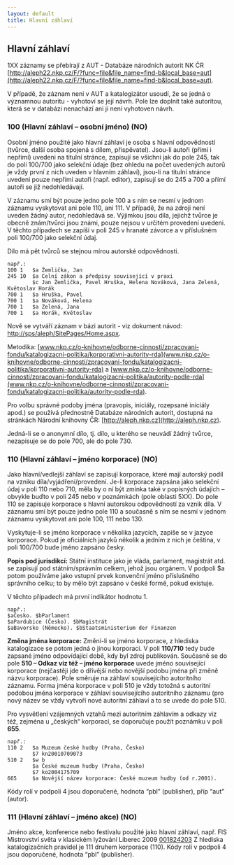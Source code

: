 ```yaml
---
layout: default
title: Hlavní záhlaví
---
```

## Hlavní záhlaví

1XX záznamy se přebírají  z AUT - Databáze národních autorit NK ČR [http://aleph22.nkp.cz/F/?func=file&file_name=find-b&local_base=aut](http://aleph22.nkp.cz/F/?func=file&file_name=find-b&local_base=aut).

V případě, že záznam není v AUT a katalogizátor usoudí, že se jedná o významnou autoritu - vyhotoví se její návrh. Pole lze doplnit také autoritou, která se v databázi nenachází ani jí není vyhotoven návrh.


### 100 (Hlavní záhlaví – osobní jméno) (NO)
Osobní jméno použité jako hlavní záhlaví je osoba s hlavní odpovědností (tvůrce, další osoba spojená s dílem, přispěvatel). Jsou-li autoři (přímí i nepřímí) uvedeni na titulní stránce, zapisují se všichni jak do pole 245, tak do polí 100/700 jako selekční údaje (bez ohledu na počet uvedených autorů je vždy první z nich uveden v hlavním záhlaví), jsou-li na titulní stránce uvedeni pouze nepřímí autoři (např. editor), zapisují se do 245 a 700 a přímí autoři se již nedohledávají.

V záznamu smí být pouze jedno pole 100 a s ním se nesmí v jednom záznamu vyskytovat ani pole 110, ani 111.
V případě, že na zdroji není uveden žádný autor, nedohledává se. Výjimkou jsou díla, jejichž tvůrce je obecně znám/tvůrci jsou známi, pouze nejsou v určitém provedení uvedeni. V těchto případech se zapíší v poli 245 v hranaté závorce a v příslušném poli 100/700 jako selekční údaj.

Dílo má pět tvůrců se stejnou mírou autorské odpovědnosti.

```
např.: 	
100 1   $a Žemlička, Jan
245 10  $a Celní zákon a předpisy související v praxi
        $c Jan Žemlička, Pavel Hruška, Helena Nováková, Jana Zelená, Květoslav Horák
700 1   $a Hruška, Pavel
700 1   $a Nováková, Helena
700 1   $a Zelená, Jana
700 1   $a Horák, Květoslav
```
Nově se vytváří záznam v bázi autorit - viz dokument návod: [http://sps/aleph/SitePages/Home.aspx](http://sps/aleph/SitePages/Home.aspx).

Metodika: [www.nkp.cz/o-knihovne/odborne-cinnosti/zpracovani-fondu/katalogizacni-politika/korporativni-autority-rda](www.nkp.cz/o-knihovne/odborne-cinnosti/zpracovani-fondu/katalogizacni-politika/korporativni-autority-rda) a  [www.nkp.cz/o-knihovne/odborne-cinnosti/zpracovani-fondu/katalogizacni-politika/autority-podle-rda](www.nkp.cz/o-knihovne/odborne-cinnosti/zpracovani-fondu/katalogizacni-politika/autority-podle-rda).

Pro volbu správné podoby jména (pravopis, iniciály, rozepsané iniciály apod.) se používá
přednostně Databáze národních autorit, dostupná na stránkách Národní knihovny ČR:
[http://aleph.nkp.cz](http://aleph.nkp.cz).

Jedná-li se o anonymní dílo, tj. dílo, u kterého se neuvádí žádný tvůrce, nezapisuje se do pole 700, ale do pole 730.

### 110 (Hlavní záhlaví – jméno korporace) (NO)
Jako hlavní/vedlejší záhlaví se zapisují korporace, které mají autorský podíl na vzniku díla/vyjádření/provedení. Je-li korporace zapsána jako selekční údaj v poli 110 nebo 710, měla by o ní být zmínka také v popisných údajích – obvykle buďto v poli 245 nebo v poznámkách (pole oblasti 5XX).
Do pole 110 se zapisuje korporace s hlavní autorskou odpovědností za vznik díla. V záznamu smí být pouze jedno pole 110 a současně s ním se nesmí v jednom záznamu vyskytovat ani pole 100, 111 nebo 130.


Vyskytuje-li se jméno korporace v několika jazycích, zapíše se v jazyce korporace. Pokud je oficiálních jazyků několik a jedním z nich je čeština, v poli 100/700 bude jméno zapsáno česky.

**Popis pod jurisdikcí:** Státní instituce jako je vláda, parlament, magistrát atd. se zapisují pod státním/správním celkem, jehož jsou orgánem. V podpoli $a potom používáme jako vstupní prvek konvenční jméno příslušného správního celku; to by mělo být zapsáno v české formě, pokud existuje.

V těchto případech má první indikátor hodnotu 1.

```
např.:
$aČesko. $bParlament
$aPardubice (Česko). $bMagistrát
$aBavorsko (Německo). $bStaatsministerium der Finanzen
```

**Změna jména korporace:** Změní-li se jméno korporace, z hlediska katalogizace se potom jedná o jinou korporaci. V poli **110/710** tedy bude zapsané jméno odpovídající době, kdy byl zdroj publikován. Současně se do pole **510 – Odkaz viz  též –  jméno korporace** uvede jméno související korporace (nejčastěji jde o dřívější nebo novější podobu jména při změně názvu korporace). Pole směruje na záhlaví souvisejícího autoritního záznamu. Forma jména korporace v poli 510 je vždy totožná s autoritní podobou jména korporace v záhlaví souvisejícího autoritního záznamu (pro nový název se vždy vytvoří nové autoritní záhlaví a to se uvede do pole 510.

Pro vysvětlení vzájemných vztahů mezi autoritním záhlavím a odkazy viz též, zejména u „českých“ korporací, se doporučuje použít poznámku v poli **655**.

```
např.:
110 2   $a Muzeum české hudby (Praha, Česko)
        $7 kn20010709073
510 2   $w b
        $a České muzeum hudby (Praha, Česko)
        $7 ko2004175709
665     $a Novější název korporace: České muzeum hudby (od r.2001).
```



Kódy rolí v podpoli 4 jsou doporučené, hodnota “pbl” (publisher), příp “aut” (autor).



### 111 (Hlavní záhlaví – jméno akce) (NO)
Jméno akce, konference nebo festivalu použité jako hlavní záhlaví, např. FIS Mistrovství světa v klasickém lyžování Liberec 2009 [001824203](http://aleph.nkp.cz/F/?func=direct&doc_number=001824203&local_base=nkc)
Z hlediska katalogizačních pravidel je 111 druhem korporace (110). Kódy rolí v podpoli 4 jsou doporučené, hodnota “pbl” (publisher).
